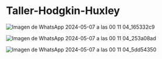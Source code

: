 # Taller-Hodgkin-Huxley

![Imagen de WhatsApp 2024-05-07 a las 00 11 04_165332c9](https://github.com/valev2/Taller-Hodgkin-Huxley/assets/149644105/c70caebb-4620-40eb-9db4-45d00fd53907)


![Imagen de WhatsApp 2024-05-07 a las 00 11 04_253a08ad](https://github.com/valev2/Taller-Hodgkin-Huxley/assets/149644105/0b41d2a7-f38c-4441-bd00-6bab7f2b21b8)


![Imagen de WhatsApp 2024-05-07 a las 00 11 04_5dd54350](https://github.com/valev2/Taller-Hodgkin-Huxley/assets/149644105/11689d36-eda8-49a5-9aba-50f3840e01b7)
